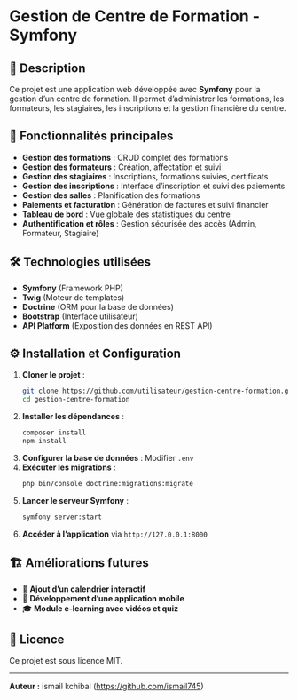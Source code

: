 # Gestion de Centre de Formation - Symfony

## 📌 Description
Ce projet est une application web développée avec **Symfony** pour la gestion d’un centre de formation. Il permet d’administrer les formations, les formateurs, les stagiaires, les inscriptions et la gestion financière du centre.

## 🚀 Fonctionnalités principales
- **Gestion des formations** : CRUD complet des formations
- **Gestion des formateurs** : Création, affectation et suivi
- **Gestion des stagiaires** : Inscriptions, formations suivies, certificats
- **Gestion des inscriptions** : Interface d’inscription et suivi des paiements
- **Gestion des salles** : Planification des formations
- **Paiements et facturation** : Génération de factures et suivi financier
- **Tableau de bord** : Vue globale des statistiques du centre
- **Authentification et rôles** : Gestion sécurisée des accès (Admin, Formateur, Stagiaire)

## 🛠 Technologies utilisées
- **Symfony** (Framework PHP)
- **Twig** (Moteur de templates)
- **Doctrine** (ORM pour la base de données)
- **Bootstrap** (Interface utilisateur)
- **API Platform** (Exposition des données en REST API)

## ⚙️ Installation et Configuration
1. **Cloner le projet** :
   ```bash
   git clone https://github.com/utilisateur/gestion-centre-formation.git
   cd gestion-centre-formation
   ```
2. **Installer les dépendances** :
   ```bash
   composer install
   npm install
   ```
3. **Configurer la base de données** : Modifier `.env`
4. **Exécuter les migrations** :
   ```bash
   php bin/console doctrine:migrations:migrate
   ```
5. **Lancer le serveur Symfony** :
   ```bash
   symfony server:start
   ```
6. **Accéder à l’application** via `http://127.0.0.1:8000`

## 🏗 Améliorations futures
- 📅 **Ajout d’un calendrier interactif**
- 📱 **Développement d’une application mobile**
- 🎓 **Module e-learning avec vidéos et quiz**

## 📜 Licence
Ce projet est sous licence MIT.

---
**Auteur :** ismail kchibal (https://github.com/ismail745)
